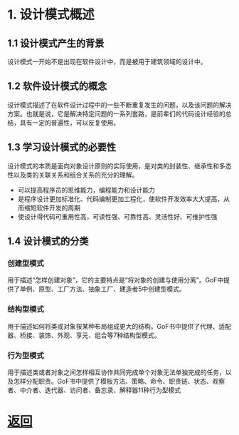# 1. 设计模式概述

## 1.1 设计模式产生的背景

设计模式一开始不是出现在软件设计中，而是被用于建筑领域的设计中。

## 1.2 软件设计模式的概念

设计模式描述了在软件设计过程中的一些不断重复发生的问题，以及该问题的解决方案。也就是说，它是解决特定问题的一系列套路，是前辈们的代码设计经验的总结，具有一定的普遍性，可以反复使用。

## 1.3 学习设计模式的必要性

设计模式的本质是面向对象设计原则的实际使用，是对类的封装性、继承性和多态性以及类的关联关系和组合关系的充分的理解。

* 可以提高程序员的思维能力，编程能力和设计能力
* 是程序设计更加标准化、代码编制更加工程化，使软件开发效率大大提高，从而缩短软件开发的周期
* 使设计得代码可重用性高，可读性强、可靠性高、灵活性好、可维护性强

## 1.4 设计模式的分类

### **创建型模式**

用于描述“怎样创建对象”，它的主要特点是“将对象的创建与使用分离”。GoF中提供了单例、原型、工厂方法、抽象工厂、建造者5中创建型模式。

### **结构型模式**

用于描述如何将类或对象按某种布局组成更大的结构。GoF书中提供了代理、适配器、桥接、装饰、外观、享元、组合等7种结构型模式。

### **行为型模式**

用于描述类或者对象之间怎样相互协作共同完成单个对象无法单独完成的任务，以及怎样分配职责。GoF书中提供了模板方法、策略、命令、职责链、状态、观察者、中介者、迭代器、访问者、备忘录、解释器11种行为型模式

# [返回](./%E7%AC%AC%E4%B8%80%E7%AB%A0.md)
